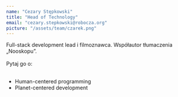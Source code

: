 ```yaml
---
name: "Cezary Stępkowski"
title: "Head of Technology"
email: "cezary.stepkowski@robocza.org"
picture: "/assets/team/czarek.png"
---
```

Full-stack development lead i filmoznawca. Współautor tłumaczenia „Nooskopu”.
<br>
<br>
<span class="uppercase">Pytaj go o:</span>
<br>
<br>
- Human-centered programming
- Planet-centered development
